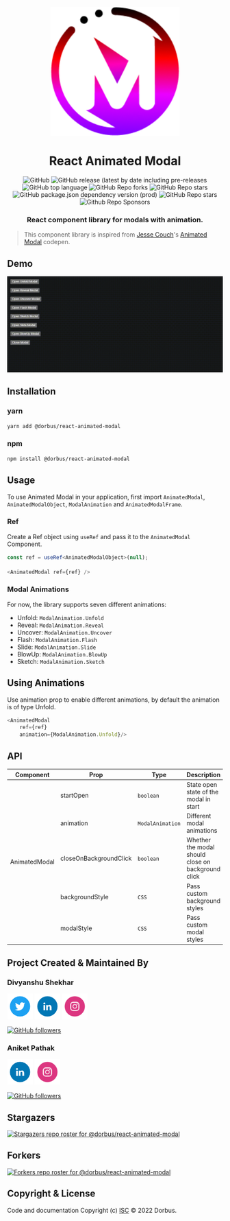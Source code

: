 <div align="center">
<img src="./img/logo.png" height=300 width=300 alt="React Animated Modal Logo">
<h1>React Animated Modal</h1>
</div>

<!-- Repository stats -->

<div align="center">

<img alt="GitHub" src="https://img.shields.io/github/license/dorbus/react-animated-modal?style=plastic">

<img alt="GitHub release (latest by date including pre-releases" src="https://img.shields.io/github/v/release/dorbus/react-animated-modal?include_prereleases">

<img alt="GitHub top language" src="https://img.shields.io/github/languages/top/dorbus/react-animated-modal?style=plastic">

<img alt="GitHub Repo forks" src="https://img.shields.io/github/forks/dorbus/react-animated-modal?style=plastic">

<img alt="GitHub Repo stars" src="https://img.shields.io/github/stars/dorbus/react-animated-modal?style=plastic">

<img alt="GitHub package.json dependency version (prod)" src="https://img.shields.io/github/package-json/dependency-version/dorbus/react-animated-modal/react?style=plastic">

<img alt="GitHub Repo stars" src="https://img.shields.io/github/contributors-anon/dorbus/react-animated-modal">

<img alt="Github Repo Sponsors" src="https://img.shields.io/github/sponsors/dorbus?style=plastic)">

<h3>React component library for modals with animation.</h3>

</div>

> This component library is inspired from [Jesse Couch](https://codepen.io/designcouch)'s [Animated Modal](https://codepen.io/designcouch/pen/obvKxm) codepen.

<!-- Demo -->

## Demo

<img src="./img/ReactAnimatedModal.gif">

<!-- Installation -->

## Installation

### yarn

```bash
yarn add @dorbus/react-animated-modal
```

### npm

```bash
npm install @dorbus/react-animated-modal
```

<!-- Usage -->
## Usage

To use Animated Modal in your application, first import  `AnimatedModal`, `AnimatedModalObject`, `ModalAnimation` and `AnimatedModalFrame`.

### Ref

Create a Ref object using `useRef` and pass it to the `AnimatedModal` Component.

```typescript
const ref = useRef<AnimatedModalObject>(null);

<AnimatedModal ref={ref} />
```

### Modal Animations

For now, the library supports seven different animations:

- Unfold: `ModalAnimation.Unfold`
- Reveal: `ModalAnimation.Reveal`
- Uncover: `ModalAnimation.Uncover`
- Flash: `ModalAnimation.Flash`
- Slide: `ModalAnimation.Slide`
- BlowUp: `ModalAnimation.BlowUp`
- Sketch: `ModalAnimation.Sketch`

## Using Animations

Use animation prop to enable different animations, by default the animation is of type Unfold.

```typescript
<AnimatedModal
    ref={ref}
    animation={ModalAnimation.Unfold}/>
```

## API

<table>
    <thead>
        <tr>
            <th>Component</th>
            <th>Prop</th>
            <th>Type</th>
            <th>Description</th>
            <th>Default</th>
        </tr>
    </thead>
    <tbody>
        <tr>
            <td rowspan=10>AnimatedModal</td>
            <td>startOpen</td>
            <td><code>boolean</code></td>
            <td>State open state of the modal in start</td>
            <td><code>false</code></td>
        </tr>
        <tr>
            <td>animation</td>
            <td><code>ModalAnimation</code></td>
            <td>Different modal animations</td>
            <td><code>ModalAnimation.Unfold</code></td>
        </tr>
        <tr>
            <td>closeOnBackgroundClick</td>
            <td><code>boolean</code></td>
            <td>Whether the modal should close on background click</td>
            <td><code>true</code></td>
        </tr>
        <tr>
            <td>backgroundStyle</td>
            <td><code>CSS</code></td>
            <td>Pass custom background styles</td>
            <td>-</td>
        </tr>
        <tr>
            <td>modalStyle</td>
            <td><code>CSS</code></td>
            <td>Pass custom modal styles</td>
            <td>-</td>
        </tr>
    </tbody>
</table>

## Project Created & Maintained By

### Divyanshu Shekhar

<a href="https://twitter.com/dshekhar17"><img src="https://github.com/aritraroy/social-icons/blob/master/twitter-icon.png?raw=true" width="60"></a> <a href="https://in.linkedin.com/in/divyanshu-shekhar-a8a04a162"><img src="https://github.com/aritraroy/social-icons/blob/master/linkedin-icon.png?raw=true" width="60"></a> <a href="https://instagram.com/dshekhar17"><img src="https://github.com/aritraroy/social-icons/blob/master/instagram-icon.png?raw=true" width="60"></a>

[![GitHub followers](https://img.shields.io/github/followers/divshekhar.svg?style=social&label=Follow)](https://github.com/divshekhar/)

### Aniket Pathak

<a href="https://www.linkedin.com/in/aniket-pathak-8925311b5/"><img src="https://github.com/aritraroy/social-icons/blob/master/linkedin-icon.png?raw=true" width="60"></a> <a href="https://www.instagram.com/anik3t_pathak/"><img src="https://github.com/aritraroy/social-icons/blob/master/instagram-icon.png?raw=true" width="60"></a>

[![GitHub followers](https://img.shields.io/github/followers/aniketpathak028.svg?style=social&label=Follow)](https://github.com/aniketpathak028/)

## Stargazers

[![Stargazers repo roster for @dorbus/react-animated-modal](https://reporoster.com/stars/dark/dorbus/react-animated-modal)](https://github.com/dorbus/react-animated-modal/stargazers)

## Forkers

[![Forkers repo roster for @dorbus/react-animated-modal](https://reporoster.com/forks/dark/dorbus/react-animated-modal)](https://github.com/dorbus/react-animated-modal/network/members)

<!-- License -->
## Copyright & License

Code and documentation Copyright (c) [ISC](LICENSE) © 2022 Dorbus.
